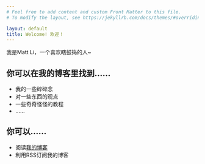 ```yaml
---
# Feel free to add content and custom Front Matter to this file.
# To modify the layout, see https://jekyllrb.com/docs/themes/#overriding-theme-defaults

layout: default
title: Welcome! 欢迎！
---
```

我是Matt Li，一个喜欢瞎鼓捣的人~

## 你可以在我的博客里找到……
- 我的一些碎碎念
- 对一些东西的观点
- 一些奇奇怪怪的教程
- ……

## 你可以……
- 阅读[我的博客](/blog)
- 利用RSS订阅我的博客
